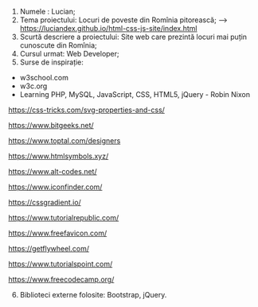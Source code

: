 1. Numele : Lucian;
2. Tema proiectului: Locuri de poveste din Romînia pitorească; --> https://luciandex.github.io/html-css-js-site/index.html
3. Scurtă descriere a proiectului: Site web care prezintă locuri mai puțin cunoscute din Romînia;
4. Cursul urmat: Web Developer;
5. Surse de inspirație:
- w3school.com
- w3c.org
- Learning PHP, MySQL, JavaScript, CSS, HTML5, jQuery - Robin Nixon

https://css-tricks.com/svg-properties-and-css/

https://www.bitgeeks.net/

https://www.toptal.com/designers

https://www.htmlsymbols.xyz/

https://www.alt-codes.net/

https://www.iconfinder.com/

https://cssgradient.io/

https://www.tutorialrepublic.com/

https://www.freefavicon.com/

https://getflywheel.com/

https://www.tutorialspoint.com/

https://www.freecodecamp.org/


6. Biblioteci externe folosite: Bootstrap, jQuery.
